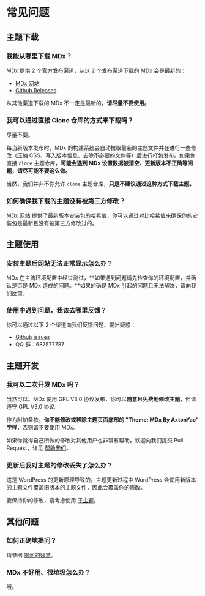 # 常见问题

## 主题下载

### 我能从哪里下载 MDx？

MDx 提供 2 个官方发布渠道，从这 2 个发布渠道下载的 MDx 会是最新的：

- [MDx 网站](https://mdx.flyhigher.top)
- [Github Releases](https://github.com/yrccondor/mdx/releases/)

从其他渠道下载的 MDx 不一定是最新的，**请尽量不要使用。**

### 我可以通过直接 Clone 仓库的方式来下载吗？

尽量不要。

每当新版本发布时，MDx 的构建系统会自动拉取最新的主题文件并在进行一些修改（压缩 CSS、写入版本信息、去除不必要的文件等）后进行打包发布。如果你直接 `clone` 主题仓库，**可能会遇到 MDx 设置数据被清空、更新版本不正确等问题，请尽可能不要这么做。**

当然，我们并非不你允许 `clone` 主题仓库，**只是不建议通过这种方式下载主题。**

### 如何确保我下载的主题没有被第三方修改？

[MDx 网站](https://mdx.flyhigher.top) 提供了最新版本安装包的哈希值，你可以通过对比哈希值来确保你的安装包是最新且没有被第三方修改过的。

## 主题使用

### 安装主题后网站无法正常显示怎么办？

MDx 在主流环境配置中经过测试，**如果遇到问题请先检查你的环境配置，并确认是否是 MDx 造成的问题。**如果的确是 MDx 引起的问题且无法解决，请向我们反馈。

### 使用中遇到问题，我该去哪里反馈？

你可以通过以下 2 个渠道向我们反馈问题、提出疑惑：

- [Github issues](https://github.com/yrccondor/mdx/issues)
- QQ 群：687577787

## 主题开发

### 我可以二次开发 MDx 吗？

当然可以。MDx 使用 GPL V3.0 协议发布，你可以**随意且免费地修改主题**，但请遵守 GPL V3.0 协议。

作为附加条款，**你不能修改或移除主题页面底部的 "Theme: MDx By AxtonYao" 字样**，否则请不要使用 MDx。

如果你觉得自己所做的修改对其他用户也非常有帮助，欢迎向我们提交 Pull Request，详见 [帮助我们](help-us.md)。

### 更新后我对主题的修改丢失了怎么办？

这是 WordPress 的更新原理导致的。主题更新过程中 WordPress 会使用新版本的主题文件覆盖旧版本的主题文件，因此会覆盖你的修改。

要保持你的修改，请考虑使用 [子主题](https://codex.wordpress.org/zh-cn:子主题)。

## 其他问题

### 如何正确地提问？

请参阅 [提问的智慧](https://github.com/ryanhanwu/How-To-Ask-Questions-The-Smart-Way/blob/master/README-zh_CN.md)。

### MDx 不好用、很垃圾怎么办？

哦。
